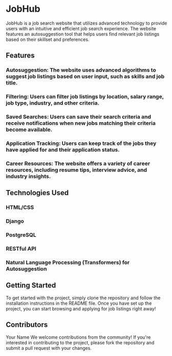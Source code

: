 # JobHub

JobHub is a job search website that utilizes advanced technology to provide users with an intuitive and efficient job search experience. The website features an autosuggestion tool that helps users find relevant job listings based on their skillset and preferences.

## Features

### Autosuggestion: The website uses advanced algorithms to suggest job listings based on user input, such as skills and job title.
### Filtering: Users can filter job listings by location, salary range, job type, industry, and other criteria.
### Saved Searches: Users can save their search criteria and receive notifications when new jobs matching their criteria become available.
### Application Tracking: Users can keep track of the jobs they have applied for and their application status.
### Career Resources: The website offers a variety of career resources, including resume tips, interview advice, and industry insights.

## Technologies Used

### HTML/CSS
### Django
### PostgreSQL
### RESTful API
### Natural Language Processing (Transformers) for Autosuggestion

## Getting Started

To get started with the project, simply clone the repository and follow the installation instructions in the README file. Once you have set up the project, you can start browsing and applying for job listings right away!

## Contributors

Your Name
We welcome contributions from the community! If you're interested in contributing to the project, please fork the repository and submit a pull request with your changes.
